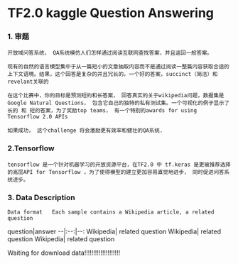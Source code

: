 # TF2.0 kaggle Question Answering 
### 1. 审题
    开放域问答系统， QA系统模仿人们怎样通过阅读互联网查找答案，并且返回一般答案。

    现有的自然的语言模型集中于从一篇短小的文章抽取内容而不是通过阅读一整篇内容获取合适的上下文语境。结果，这个回答是复杂的并且冗长的。一个好的答案，succinct（简洁）和 revelant关联的

    在这个比赛中，你的目标是预测短的和长答案， 回答真实的关于wikipedia问题，数据集是Google Natural Questions， 包含它自己的独特的私有测试集。一个可视化的例子显示了长的 和 短的答案，为了奖励top teams， 有一个特别的awards for using Tensorflow 2.0 APIs

    如果成功， 这个challenge 将会激励更有效率和健壮的QA系统.
    
### 2.Tensorflow
    tensorflow 是一个针对机器学习的开放资源平台，在TF2.0 中 tf.keras 是更被推荐选择的高层API for Tensorflow ，为了使得模型的建立更加容易直觉地进步， 同时促进问答系统进步。

### 3. Data Description
    Data format   Each sample contains a Wikipedia article, a related question  
question|answer
--|:--:|--:
Wikipedia| related question
Wikipedia| related question
Wikipedia| related question

Waiting  for download data!!!!!!!!!!!!!!!!!!!!
